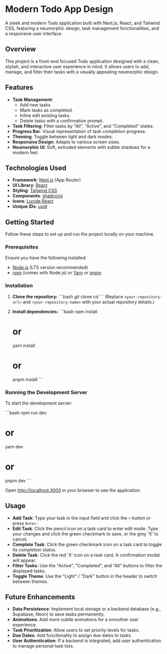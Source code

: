 # Modern Todo App Design

A sleek and modern Todo application built with Next.js, React, and Tailwind CSS, featuring a neumorphic design, task management functionalities, and a responsive user interface.

## Overview

This project is a front-end focused Todo application designed with a clean, stylish, and interactive user experience in mind. It allows users to add, manage, and filter their tasks with a visually appealing neumorphic design.

## Features

*   **Task Management**:
    *   Add new tasks.
    *   Mark tasks as completed.
    *   Inline edit existing tasks.
    *   Delete tasks with a confirmation prompt.
*   **Task Filtering**: Filter tasks by "All", "Active", and "Completed" states.
*   **Progress Bar**: Visual representation of task completion progress.
*   **Theming**: Toggle between light and dark modes.
*   **Responsive Design**: Adapts to various screen sizes.
*   **Neumorphic UI**: Soft, extruded elements with subtle shadows for a modern feel.

## Technologies Used

*   **Framework**: [Next.js](https://nextjs.org/) (App Router)
*   **UI Library**: [React](https://react.dev/)
*   **Styling**: [Tailwind CSS](https://tailwindcss.com/)
*   **Components**: [shadcn/ui](https://ui.shadcn.com/)
*   **Icons**: [Lucide React](https://lucide.dev/icons/)
*   **Unique IDs**: [uuid](https://www.npmjs.com/package/uuid)

## Getting Started

Follow these steps to set up and run the project locally on your machine.

### Prerequisites

Ensure you have the following installed:

*   [Node.js](https://nodejs.org/en/) (LTS version recommended)
*   [npm](https://www.npmjs.com/) (comes with Node.js) or [Yarn](https://yarnpkg.com/) or [pnpm](https://pnpm.io/)

### Installation

1.  **Clone the repository:**
    \`\`\`bash
    git clone <your-repository-url>
    cd <your-repository-name>
    \`\`\`
    (Replace `<your-repository-url>` and `<your-repository-name>` with your actual repository details.)

2.  **Install dependencies:**
    \`\`\`bash
    npm install
    # or
    yarn install
    # or
    pnpm install
    \`\`\`

### Running the Development Server

To start the development server:

\`\`\`bash
npm run dev
# or
yarn dev
# or
pnpm dev
\`\`\`

Open [http://localhost:3000](http://localhost:3000) in your browser to see the application.

## Usage

*   **Add Task**: Type your task in the input field and click the `+` button or press `Enter`.
*   **Edit Task**: Click the pencil icon on a task card to enter edit mode. Type your changes and click the green checkmark to save, or the grey 'X' to cancel.
*   **Complete Task**: Click the green checkmark icon on a task card to toggle its completion status.
*   **Delete Task**: Click the red 'X' icon on a task card. A confirmation modal will appear.
*   **Filter Tasks**: Use the "Active", "Completed", and "All" buttons to filter the displayed tasks.
*   **Toggle Theme**: Use the "Light" / "Dark" button in the header to switch between themes.

## Future Enhancements

*   **Data Persistence**: Implement local storage or a backend database (e.g., Supabase, Neon) to save tasks permanently.
*   **Animations**: Add more subtle animations for a smoother user experience.
*   **Task Prioritization**: Allow users to set priority levels for tasks.
*   **Due Dates**: Add functionality to assign due dates to tasks.
*   **User Authentication**: If a backend is integrated, add user authentication to manage personal task lists.

